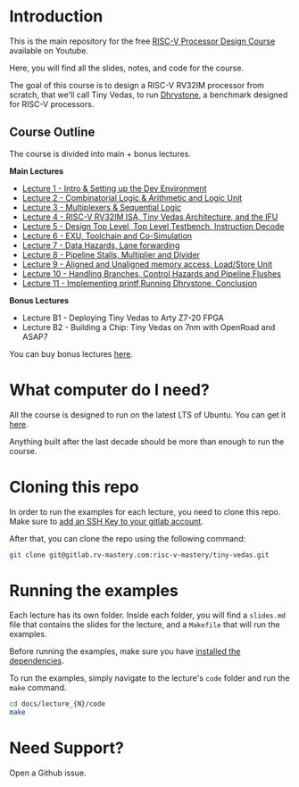 # Introduction 

This is the main repository for the free [RISC-V Processor Design Course](https://www.youtube.com/playlist?list=PLRDeZtyULZWgMGOpZxxIhsRzCFyqhQ_U8) available on Youtube.

Here, you will find all the slides, notes, and code for the course.

The goal of this course is to design a RISC-V RV32IM processor from scratch, that we'll call Tiny Vedas, to run [Dhrystone](https://github.com/sifive/benchmark-dhrystone), a benchmark designed for RISC-V processors.

## Course Outline

The course is divided into main + bonus lectures.

**Main Lectures**
- [Lecture 1 - Intro & Setting up the Dev Environment](docs/lecture_1/slides.pdf)
- [Lecture 2 - Combinatorial Logic & Arithmetic and Logic Unit](docs/lecture_2/slides.pdf)
- [Lecture 3 - Multiplexers & Sequential Logic](docs/lecture_3/slides.pdf)
- [Lecture 4 - RISC-V RV32IM ISA, Tiny Vedas Architecture, and the IFU](docs/lecture_4/slides.pdf)
- [Lecture 5 - Design Top Level, Top Level Testbench, Instruction Decode](docs/lecture_5/slides.pdf)
- [Lecture 6 - EXU, Toolchain and Co-Simulation](docs/lecture_6/slides.pdf)
- [Lecture 7 - Data Hazards, Lane forwarding](docs/lecture_7/slides.pdf)
- [Lecture 8 - Pipeline Stalls, Multiplier and Divider](docs/lecture_8/slides.pdf)
- [Lecture 9 - Aligned and Unaligned memory access, Load/Store Unit](docs/lecture_9/slides.pdf)
- [Lecture 10 - Handling Branches, Control Hazards and Pipeline Flushes](docs/lecture_10/slides.pdf)
- [Lecture 11 - Implementing printf,Running Dhrystone, Conclusion](docs/lecture_11/slides.pdf)

**Bonus Lectures**
- Lecture B1 - Deploying Tiny Vedas to Arty Z7-20 FPGA
- Lecture B2 - Building a Chip: Tiny Vedas on 7nm with OpenRoad and ASAP7

You can buy bonus lectures [here](https://rv-mastery.com/courses/tiny-vedas-course-add-on).

# What computer do I need?

All the course is designed to run on the latest LTS of Ubuntu. You can get it [here](https://ubuntu.com/download/desktop).

Anything built after the last decade should be more than enough to run the course.

# Cloning this repo

In order to run the examples for each lecture, you need to clone this repo. Make sure to [add an SSH Key to your gitlab account](https://www.theserverside.com/blog/Coffee-Talk-Java-News-Stories-and-Opinions/How-to-configure-GitLab-SSH-keys-for-secure-Git-connections).

After that, you can clone the repo using the following command:

```bash
git clone git@gitlab.rv-mastery.com:risc-v-mastery/tiny-vedas.git
```

# Running the examples

Each lecture has its own folder. Inside each folder, you will find a `slides.md` file that contains the slides for the lecture, and a `Makefile` that will run the examples.

Before running the examples, make sure you have [installed the dependencies](docs/lecture_1/notes.md).

To run the examples, simply navigate to the lecture's `code` folder and run the `make` command.

```bash
cd docs/lecture_{N}/code
make
```

# Need Support?

Open a Github issue.